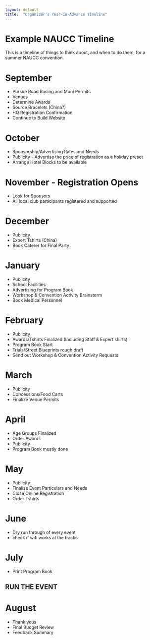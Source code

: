 ```yaml
---
layout: default
title:  "Organizer's Year-in-Advance Timeline"
---
```


# Example NAUCC Timeline

This is a timeline of things to think about, and when to do them, for a summer NAUCC convention.

# September

* Pursue Road Racing and Muni Permits
* Venues
* Determine Awards
* Source Bracelets (China?)
* HQ Registration Confirmation
* Continue to Build Website

# October

* Sponsorship/Advertising Rates and Needs
* Publicity - Advertise the price of registration as a holiday preset
* Arrange Hotel Blocks to be available

# November - Registration Opens

* Look for Sponsors
* All local club participants registered and supported

# December

* Publicity
* Expert Tshirts (China)
* Book Caterer for Final Party

# January

* Publicity
* School Facilities
* Advertising for Program Book
* Workshop & Convention Activity Brainstorm
* Book Medical Personnel

# February

* Publicity
* Awards/Tshirts Finalized (Including Staff & Expert shirts)
* Program Book Start
* Trials/Street Blueprints rough draft
* Send out Workshop & Convention Activity Requests

# March

* Publicity
* Concessions/Food Carts
* Finalize Venue Permits

# April

* Age Groups Finalized
* Order Awards
* Publicity
* Program Book mostly done

# May

* Publicity
* Finalize Event Particulars and Needs
* Close Online Registration
* Order Tshirts

# June

* Dry run through of every event
* check if wifi works at the tracks

# July

* Print Program Book

## RUN THE EVENT

# August

* Thank yous
* Final Budget Review
* Feedback Summary

